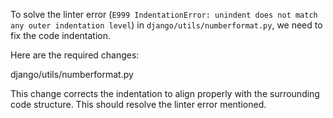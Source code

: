 To solve the linter error (`E999 IndentationError: unindent does not match any outer indentation level`) in `django/utils/numberformat.py`, we need to fix the code indentation.

Here are the required changes:

<change>
<file change-number-for-this-file="1">django/utils/numberformat.py</file>
<original line-count="14" no-ellipsis="true"><![CDATA[
            )
            return "{}e{}".format(coefficient, exponent)
        else:
            str_number = "{:f}".format(number)
    else:
            str_number = str(number)
        if str_number and str_number[0] == "-":
            sign = "-"
            str_number = str_number[1:]
        # decimal part
        if str_number and "." in str_number:
            int_part, dec_part = str_number.split(".")
            if decimal_pos is not None:
                dec_part = dec_part[:decimal_pos]
]]></original>
<modified no-ellipsis="true"><![CDATA[
        )
        return "{}e{}".format(coefficient, exponent)
    else:
        str_number = "{:f}".format(number)
else:
    str_number = str(number)
    if str_number and str_number[0] == "-":
        sign = "-"
        str_number = str_number[1:]
    # decimal part
    if str_number and "." in str_number:
        int_part, dec_part = str_number.split(".")
        if decimal_pos is not None:
            dec_part = dec_part[:decimal_pos]
]]></modified>
</change>

This change corrects the indentation to align properly with the surrounding code structure. This should resolve the linter error mentioned.
